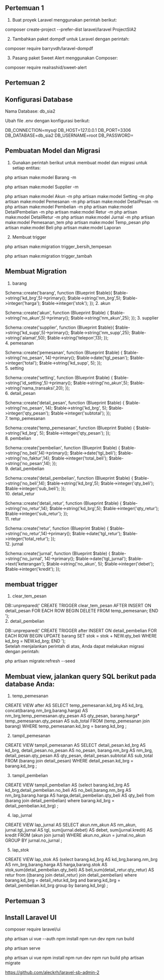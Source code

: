 ## Pertemuan 1
1. Buat proyek Laravel menggunakan perintah berikut:

composer create-project --prefer-dist laravel/laravel ProjectSIA2

2. Tambahkan paket dompdf untuk Laravel dengan perintah:

composer require barryvdh/laravel-dompdf

3. Pasang paket Sweet Alert menggunakan Composer:

composer require realrashid/sweet-alert

## Pertemuan 2

## Konfigurasi Database
Nama Database: db_sia2

Ubah file .env dengan konfigurasi berikut:

DB_CONNECTION=mysql
DB_HOST=127.0.0.1
DB_PORT=3306
DB_DATABASE=db_sia2
DB_USERNAME=root
DB_PASSWORD=

## Pembuatan Model dan Migrasi
1. Gunakan perintah berikut untuk membuat model dan migrasi untuk setiap entitas:

 php artisan make:model Barang -m

 php artisan make:model Supplier -m

 php artisan make:model Akun -m
 php artisan make:model Setting -m
 php artisan make:model Pemesanan -m
 php artisan make:model DetailPesan -m
 php artisan make:model Pembelian -m
 php artisan make:model DetailPembelian -m
 php artisan make:model Retur -m
 php artisan make:model DetailRetur -m
 php artisan make:model Jurnal -m
 php artisan make:model Pemesanan_tem 
 php artisan make:model Temp_pesan 
 php artisan make:model Beli
 php artisan make:model Laporan

2. Membuat trigger

 php artisan make:migration trigger_bersih_tempesan
 
 php artisan make:migration trigger_tambah

## Membuat Migration
1. barang

 Schema::create('barang', function (Blueprint $table){
     $table->string('kd_brg',5)->primary();
     $table->string('nm_brg',5);
     $table->integer('harga');
     $table->integer('stok');
 }); 
2. akun

 Schema::create('akun', function (Blueprint $table) {
     $table->string('no_akun',5)->primary();
     $table->string('nm_akun',25);
 });
3. supplier

 Schema::create('supplier', function (Blueprint $table){
     $table->string('kd_supp',5)->primary();
     $table->string('nm_supp',25);
     $table->string('alamat',50);
     $table->string('telepon',13);
 });  
4. pemesanan

 Schema::create('pemesanan', function (Blueprint $table) {
     $table->string('no_pesan', 14)->primary();
     $table->date('tgl_pesan');
     $table->integer('total');
     $table->string('kd_supp', 5);
 });    
5. setting

 Schema::create('setting', function (Blueprint $table) {
     $table->string('id_setting',5)->primary();
     $table->string('no_akun',5);
     $table->string('nama_transaksi',20);
 });    
6. detail_pesan

 Schema::create('detail_pesan', function (Blueprint $table) {
     $table->string('no_pesan', 14);
     $table->string('kd_brg', 5);
     $table->integer('qty_pesan');
     $table->integer('subtotal');
 });    
7. temp_pemesanan

  Schema::create('temp_pemesanan', function (Blueprint $table) {
     $table->string('kd_brg', 5);
     $table->integer('qty_pesan');
 });   
8. pembelian

 Schema::create('pembelian', function (Blueprint $table) {
     $table->string('no_beli',14)->primary();
     $table->date('tgl_beli');
     $table->string('no_faktur',14);
     $table->integer('total_beli');
     $table->string('no_pesan',14);
 });    
9. detail_pembelian

 Schema::create('detail_pembelian', function (Blueprint $table) {
     $table->string('no_beli',14);
     $table->string('kd_brg',5);
     $table->integer('qty_beli');
     $table->integer('sub_beli');
 });   
10. detail_retur

 Schema::create('detail_retur', function (Blueprint $table) {
    $table->string('no_retur',14);
    $table->string('kd_brg',5);
    $table->integer('qty_retur');
    $table->integer('sub_retur');
});   
11. retur

 Schema::create('retur', function (Blueprint $table) {
    $table->string('no_retur',14)->primary();
    $table->date('tgl_retur');
    $table->integer('total_retur');
});   
12. jurnal

 Schema::create('jurnal', function (Blueprint $table) {
    $table->string('no_jurnal', 14)->primary();
    $table->date('tgl_jurnal');
    $table->text('keterangan');
    $table->string('no_akun', 5);
    $table->integer('debet');
    $table->integer('kredit');
});  

## membuat trigger
1. clear_tem_pesan

  DB::unprepared('
 CREATE TRIGGER clear_tem_pesan AFTER INSERT ON detail_pesan
 FOR EACH ROW 
 BEGIN
     DELETE FROM temp_pemesanan;
 END
 ');   
2. detail_pembelian

 DB::unprepared('
     CREATE TRIGGER after  INSERT ON detail_pembelian
     FOR EACH ROW BEGIN
         UPDATE barang
             SET stok = stok + NEW.qty_beli
         WHERE
             kd_brg = NEW.kd_brg;
     END
 ');    
Setelah menjalankan perintah di atas, Anda dapat melakukan migrasi dengan perintah:

php artisan migrate:refresh --seed

## Membuat view, jalankan query SQL berikut pada database Anda:
1. temp_pemesanan

CREATE VIEW after AS SELECT temp_pemesanan.kd_brg AS kd_brg, concat(barang.nm_brg,barang.harga) AS nm_brg,temp_pemesanan.qty_pesan AS qty_pesan, barang.harga* temp_pemesanan.qty_pesan AS sub_total FROM (temp_pemesanan join barang) WHERE temp_pemesanan.kd_brg = barang.kd_brg ;

2. tampil_pemesanan

CREATE VIEW tampil_pemesanan AS SELECT detail_pesan.kd_brg AS kd_brg, detail_pesan.no_pesan AS no_pesan, barang.nm_brg AS nm_brg, detail_pesan.qty_pesan AS qty_pesan, detail_pesan.subtotal AS sub_total FROM (barang join detail_pesan) WHERE detail_pesan.kd_brg = barang.kd_brg ;

3. tampil_pembelian

CREATE VIEW tampil_pembelian AS (select barang.kd_brg AS kd_brg,detail_pembelian.no_beli AS no_beli,barang.nm_brg AS nm_brg,barang.harga AS harga,detail_pembelian.qty_beli AS qty_beli from (barang join detail_pembelian) where barang.kd_brg = detail_pembelian.kd_brg) ;

4. lap_jurnal

CREATE VIEW lap_jurnal AS SELECT akun.nm_akun AS nm_akun, jurnal.tgl_jurnal AS tgl, sum(jurnal.debet) AS debet, sum(jurnal.kredit) AS kredit FROM (akun join jurnal) WHERE akun.no_akun = jurnal.no_akun GROUP BY jurnal.no_jurnal ;

5. lap_stok

CREATE VIEW lap_stok AS (select barang.kd_brg AS kd_brg,barang.nm_brg AS nm_brg,barang.harga AS harga,barang.stok AS stok,sum(detail_pembelian.qty_beli) AS beli,sum(detail_retur.qty_retur) AS retur from ((barang join detail_retur) join detail_pembelian) where barang.kd_brg = detail_retur.kd_brg and barang.kd_brg = detail_pembelian.kd_brg group by barang.kd_brg) ;

## Pertemuan 3
## Install Laravel UI
composer require laravel/ui

php artisan ui vue --auth
npm install
npm run dev
npm run build

php artisan serve

php artisan ui vue
npm install
npm run dev
npm run build
php artisan migrate

https://github.com/aleckrh/laravel-sb-admin-2
